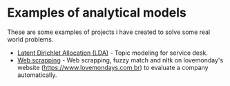# **Examples of analytical models**

These are some examples of projects i have created to solve some real world problems.


- [Latent Dirichlet Allocation (LDA)](#lda) - Topic modeling for service desk.
- [Web scrapping](#web-scrapping) - Web scrapping, fuzzy match and nltk on lovemonday's website (https://www.lovemondays.com.br) to evaluate a company automatically.


